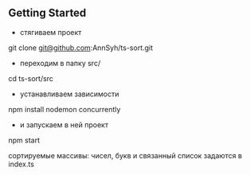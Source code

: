 ## Getting Started

- стягиваем проект

git clone git@github.com:AnnSyh/ts-sort.git

 - переходим в папку src/

cd ts-sort/src

- устанавливаем зависимости

npm install nodemon concurrently

 - и запускаем в ней проект 

npm start

сортируемые массивы: чисел, букв и связанный список задаются в index.ts
